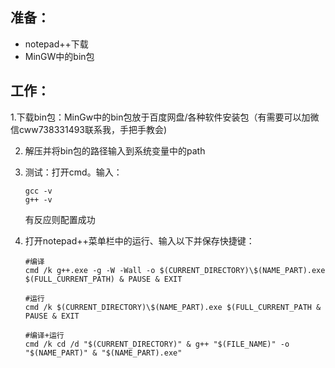 ## 准备：

- notepad++下载
- MinGW中的bin包

## 工作：

1.下载bin包：MinGw中的bin包放于百度网盘/各种软件安装包（有需要可以加微信cww738331493联系我，手把手教会)

2. 解压并将bin包的路径输入到系统变量中的path

3. 测试：打开cmd。输入：

   ```
   gcc -v
   g++ -v
   ```

   有反应则配置成功

4. 打开notepad++菜单栏中的运行、输入以下并保存快捷键：
   ```
   #编译
   cmd /k g++.exe -g -W -Wall -o $(CURRENT_DIRECTORY)\$(NAME_PART).exe $(FULL_CURRENT_PATH) & PAUSE & EXIT
   ```
   
   ```
   #运行
   cmd /k $(CURRENT_DIRECTORY)\$(NAME_PART).exe $(FULL_CURRENT_PATH & PAUSE & EXIT
   ```

   ```
   #编译+运行
   cmd /k cd /d "$(CURRENT_DIRECTORY)" & g++ "$(FILE_NAME)" -o "$(NAME_PART)" & "$(NAME_PART).exe"
   ```

   

